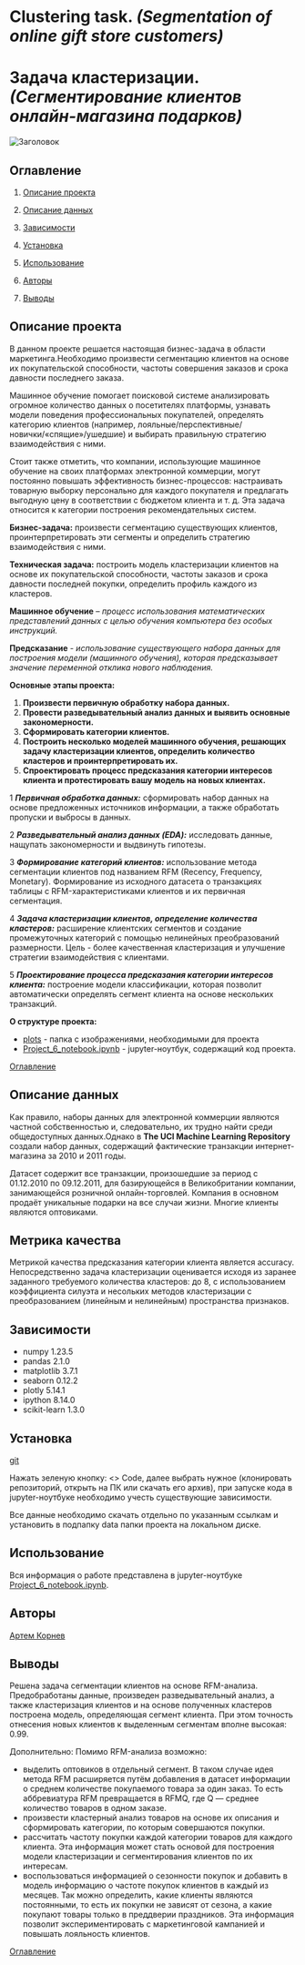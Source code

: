 # **Clustering task.** *(Segmentation of online gift store customers)*

# **Задача кластеризации.** *(Сегментирование клиентов онлайн-магазина подарков)*

![Заголовок](./plots/head.png)

## Оглавление

1. [Описание проекта](#описание-проекта)

2. [Описание данных](#описание-данных)

3. [Зависимости](#зависимости)

4. [Установка](#установка)

5. [Использование](#использование)

6. [Авторы](#авторы)

7. [Выводы](#выводы)

## Описание проекта

В данном проекте решается настоящая бизнес-задача в области маркетинга.Необходимо произвести сегментацию клиентов на основе их покупательской способности, частоты совершения заказов и срока давности последнего заказа.

Машинное обучение помогает поисковой системе анализировать огромное количество данных о посетителях платформы, узнавать модели поведения профессиональных покупателей, определять категорию клиентов (например, лояльные/перспективные/новички/«спящие»/ушедшие) и выбирать правильную стратегию взаимодействия с ними.

Стоит также отметить, что компании, использующие машинное обучение на своих платформах электронной коммерции, могут постоянно повышать эффективность бизнес-процессов: настраивать товарную выборку персонально для каждого покупателя и предлагать выгодную цену в соответствии с бюджетом клиента и т. д. Эта задача относится к категории построения рекомендательных систем.

**Бизнес-задача:** произвести сегментацию существующих клиентов, проинтерпретировать эти сегменты и определить стратегию взаимодействия с ними.

**Техническая задача:** построить модель кластеризации клиентов на основе их покупательской способности, частоты заказов и срока давности последней покупки, определить профиль каждого из кластеров.

**Машинное обучение** – *процесс использования математических представлений данных с целью обучения компьютера без особых инструкций.*

**Предсказание** - *использование существующего набора данных для построения модели (машинного обучения), которая предсказывает значение переменной отклика нового наблюдения.*

**Основные этапы проекта:**

1. **Произвести первичную обработку набора данных.**
2. **Провести разведывательный анализ данных и выявить основные закономерности.**
3. **Сформировать категории клиентов.**
4. **Построить несколько моделей машинного обучения, решающих задачу кластеризации клиентов, определить количество кластеров и проинтерпретировать их.**
5. **Спроектировать процесс предсказания категории интересов клиента и протестировать вашу модель на новых клиентах.**

1 ***Первичная обработка данных:*** сформировать набор данных на основе предложенных источников информации, а также обработать пропуски и выбросы в данных.

2 ***Разведывательный анализ данных (EDA):***  исследовать данные, нащупать закономерности и выдвинуть гипотезы.

3 ***Формирование категорий клиентов:*** использование метода сегментации клиентов под названием RFM (Recency, Frequency, Monetary). Формирование из исходного датасета о транзакциях таблицы с RFM-характеристиками клиентов и их первичная сегментация.

4 ***Задача кластеризации клиентов, определение количества кластеров:*** расширение клиентских сегментов и создание промежуточных категорий с помощью нелинейных преобразований размерности. Цель - более качественная кластеризация и улучшение стратегии взаимодействия с клиентами.

5 ***Проектирование процесса предсказания категории интересов клиента:*** построение модели классификации, которая позволит автоматически определять сегмент клиента на основе нескольких транзакций.

**О структуре проекта:**

* [plots](./plots) - папка с изображениями, необходимыми для проекта
* [Project_6_notebook.ipynb](./Project_6_notebook.ipynb) - jupyter-ноутбук, содержащий код проекта.

[Оглавление](#оглавление)

## Описание данных

Как правило, наборы данных для электронной коммерции являются частной собственностью и, следовательно, их трудно найти среди общедоступных данных.Однако в **The UCI Machine Learning Repository** создали набор данных, содержащий фактические транзакции интернет-магазина за 2010 и 2011 годы.

Датасет содержит все транзакции, произошедшие за период с 01.12.2010 по 09.12.2011, для базирующейся в Великобритании компании, занимающейся розничной онлайн-торговлей. Компания в основном продаёт уникальные подарки на все случаи жизни. Многие клиенты являются оптовиками.

## Метрика качества

Метрикой качества предсказания категории клиента является accuracy. Непосредственно задача кластеризации оценивается исходя из заранее заданного требуемого количества кластеров: до 8, с использованием коэффициента силуэта и несольких методов кластеризации с преобразованием (линейным и нелинейным) пространства признаков.

## Зависимости

- numpy 1.23.5
- pandas 2.1.0
- matplotlib 3.7.1
- seaborn 0.12.2
- plotly 5.14.1
- ipython 8.14.0
- scikit-learn 1.3.0

## Установка

[git](https://github.com/artem-75/Clustering-Segmentation-of-customers.git)

Нажать зеленую кнопку: <> Code, далее выбрать нужное (клонировать репозиторий, открыть на ПК или скачать его архив), при запуске кода в jupyter-ноутбуке необходимо учесть существующие зависимости.

Все данные необходимо скачать отдельно по указанным ссылкам и установить в подпапку data папки проекта на локальном диске.

## Использование

Вся информация о работе представлена в jupyter-ноутбуке [Project_6_notebook.ipynb](Project_6_notebook.ipynb).

## Авторы

[Артем Корнев](https://t.me/@Artem1975)

## Выводы

 Решена задача сегментации клиентов на основе RFM-анализа. Предобработаны данные, произведен разведывательный анализ, а также кластеризация клиентов и на основе полученных кластеров построена модель, определяющая сегмент клиента. При этом точность отнесения новых клиентов к выделенным сегментам вполне высокая: 0.99.

 Дополнительно:
 Помимо RFM-анализа возможно:
 - выделить оптовиков в отдельный сегмент. В таком случае идея метода RFM расширяется путём добавления в датасет информации о среднем количестве покупаемого товара за один заказ. То есть аббревиатура RFM превращается в RFMQ, где Q — среднее количество товаров в одном заказе.
- произвести кластерный анализ товаров на основе их описания и сформировать категории, по которым совершаются покупки.
- рассчитать частоту покупки каждой категории товаров для каждого клиента. Эта информация может стать основой для построения модели кластеризации и сегментирования клиентов по их интересам.
- воспользоваться информацией о сезонности покупок и добавить в модель информацию о частоте покупок клиентов в каждый из месяцев. Так можно определить, какие клиенты являются постоянными, то есть их покупки не зависят от сезона, а какие покупают товары только в преддверии праздников. Эта информация позволит экспериментировать с маркетинговой кампанией и повышать лояльность клиентов.

[Оглавление](#оглавление)
